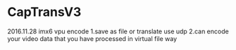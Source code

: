 # CapTransV3
2016.11.28 imx6 vpu encode 
1.save as file or translate use udp
2.can encode your video data that you have processed in virtual file way
